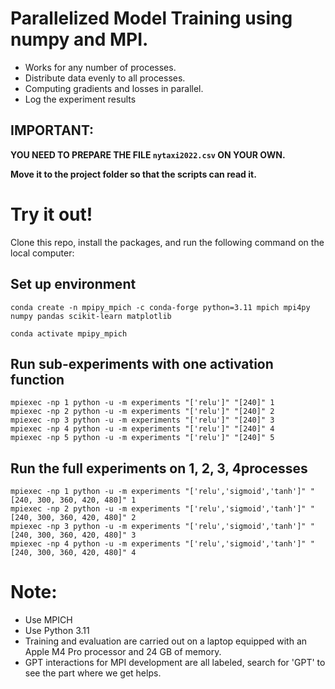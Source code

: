 # Parallelized Model Training using numpy and MPI.
- Works for any number of processes.
- Distribute data evenly to all processes.
- Computing gradients and losses in parallel.
- Log the experiment results
## IMPORTANT: 
**YOU NEED TO PREPARE THE FILE `nytaxi2022.csv` ON YOUR OWN.**

**Move it to the project folder so that the scripts can read it.**

# Try it out!
Clone this repo, install the packages, and run the following command on the local computer:

## Set up environment
```
conda create -n mpipy_mpich -c conda-forge python=3.11 mpich mpi4py numpy pandas scikit-learn matplotlib
 
conda activate mpipy_mpich
```

## Run sub-experiments with one activation function
```
mpiexec -np 1 python -u -m experiments "['relu']" "[240]" 1
mpiexec -np 2 python -u -m experiments "['relu']" "[240]" 2
mpiexec -np 3 python -u -m experiments "['relu']" "[240]" 3
mpiexec -np 4 python -u -m experiments "['relu']" "[240]" 4
mpiexec -np 5 python -u -m experiments "['relu']" "[240]" 5
```


## Run the full experiments on 1, 2, 3, 4processes
```
mpiexec -np 1 python -u -m experiments "['relu','sigmoid','tanh']" "[240, 300, 360, 420, 480]" 1
mpiexec -np 2 python -u -m experiments "['relu','sigmoid','tanh']" "[240, 300, 360, 420, 480]" 2
mpiexec -np 3 python -u -m experiments "['relu','sigmoid','tanh']" "[240, 300, 360, 420, 480]" 3
mpiexec -np 4 python -u -m experiments "['relu','sigmoid','tanh']" "[240, 300, 360, 420, 480]" 4
```

# Note:
- Use MPICH
- Use Python 3.11
- Training and evaluation are carried out on a laptop equipped with an Apple M4 Pro processor and 24 GB of memory.
- GPT interactions for MPI development are all labeled, search for 'GPT' to see the part where we get helps. 



